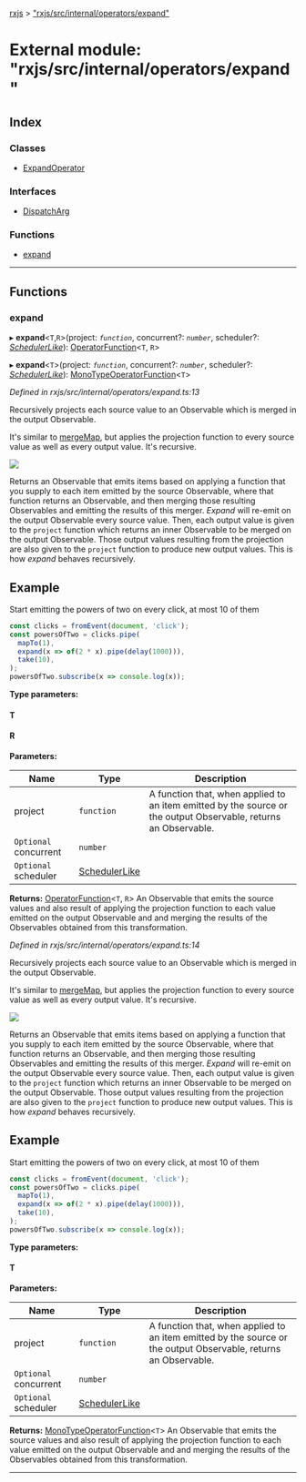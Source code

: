 [rxjs](../README.md) > ["rxjs/src/internal/operators/expand"](../modules/_rxjs_src_internal_operators_expand_.md)

# External module: "rxjs/src/internal/operators/expand"

## Index

### Classes

* [ExpandOperator](../classes/_rxjs_src_internal_operators_expand_.expandoperator.md)

### Interfaces

* [DispatchArg](../interfaces/_rxjs_src_internal_operators_expand_.dispatcharg.md)

### Functions

* [expand](_rxjs_src_internal_operators_expand_.md#expand)

---

## Functions

<a id="expand"></a>

###  expand

▸ **expand**<`T`,`R`>(project: *`function`*, concurrent?: *`number`*, scheduler?: *[SchedulerLike](../interfaces/_rxjs_src_internal_types_.schedulerlike.md)*): [OperatorFunction](../interfaces/_rxjs_src_internal_types_.operatorfunction.md)<`T`, `R`>

▸ **expand**<`T`>(project: *`function`*, concurrent?: *`number`*, scheduler?: *[SchedulerLike](../interfaces/_rxjs_src_internal_types_.schedulerlike.md)*): [MonoTypeOperatorFunction](../interfaces/_rxjs_src_internal_types_.monotypeoperatorfunction.md)<`T`>

*Defined in rxjs/src/internal/operators/expand.ts:13*

Recursively projects each source value to an Observable which is merged in the output Observable.

It's similar to [mergeMap](_rxjs_src_internal_operators_mergemap_.md#mergemap), but applies the projection function to every source value as well as every output value. It's recursive.

![](expand.png)

Returns an Observable that emits items based on applying a function that you supply to each item emitted by the source Observable, where that function returns an Observable, and then merging those resulting Observables and emitting the results of this merger. _Expand_ will re-emit on the output Observable every source value. Then, each output value is given to the `project` function which returns an inner Observable to be merged on the output Observable. Those output values resulting from the projection are also given to the `project` function to produce new output values. This is how _expand_ behaves recursively.

Example
-------

Start emitting the powers of two on every click, at most 10 of them

```javascript
const clicks = fromEvent(document, 'click');
const powersOfTwo = clicks.pipe(
  mapTo(1),
  expand(x => of(2 * x).pipe(delay(1000))),
  take(10),
);
powersOfTwo.subscribe(x => console.log(x));
```

**Type parameters:**

#### T 
#### R 
**Parameters:**

| Name | Type | Description |
| ------ | ------ | ------ |
| project | `function` |  A function that, when applied to an item emitted by the source or the output Observable, returns an Observable. |
| `Optional` concurrent | `number` |
| `Optional` scheduler | [SchedulerLike](../interfaces/_rxjs_src_internal_types_.schedulerlike.md) |

**Returns:** [OperatorFunction](../interfaces/_rxjs_src_internal_types_.operatorfunction.md)<`T`, `R`>
An Observable that emits the source values and also
result of applying the projection function to each value emitted on the
output Observable and and merging the results of the Observables obtained
from this transformation.

*Defined in rxjs/src/internal/operators/expand.ts:14*

Recursively projects each source value to an Observable which is merged in the output Observable.

It's similar to [mergeMap](_rxjs_src_internal_operators_mergemap_.md#mergemap), but applies the projection function to every source value as well as every output value. It's recursive.

![](expand.png)

Returns an Observable that emits items based on applying a function that you supply to each item emitted by the source Observable, where that function returns an Observable, and then merging those resulting Observables and emitting the results of this merger. _Expand_ will re-emit on the output Observable every source value. Then, each output value is given to the `project` function which returns an inner Observable to be merged on the output Observable. Those output values resulting from the projection are also given to the `project` function to produce new output values. This is how _expand_ behaves recursively.

Example
-------

Start emitting the powers of two on every click, at most 10 of them

```javascript
const clicks = fromEvent(document, 'click');
const powersOfTwo = clicks.pipe(
  mapTo(1),
  expand(x => of(2 * x).pipe(delay(1000))),
  take(10),
);
powersOfTwo.subscribe(x => console.log(x));
```

**Type parameters:**

#### T 
**Parameters:**

| Name | Type | Description |
| ------ | ------ | ------ |
| project | `function` |  A function that, when applied to an item emitted by the source or the output Observable, returns an Observable. |
| `Optional` concurrent | `number` |
| `Optional` scheduler | [SchedulerLike](../interfaces/_rxjs_src_internal_types_.schedulerlike.md) |

**Returns:** [MonoTypeOperatorFunction](../interfaces/_rxjs_src_internal_types_.monotypeoperatorfunction.md)<`T`>
An Observable that emits the source values and also
result of applying the projection function to each value emitted on the
output Observable and and merging the results of the Observables obtained
from this transformation.

___

